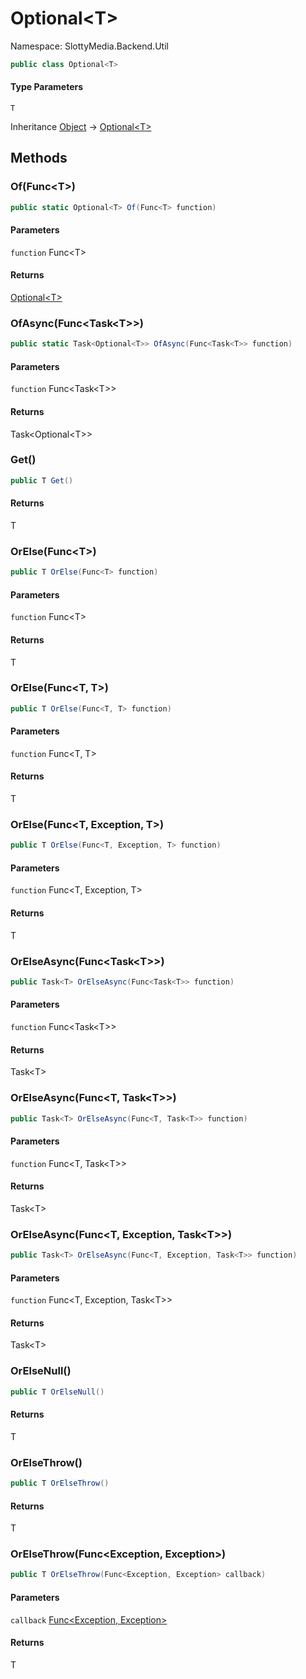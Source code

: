 # Optional&lt;T&gt;

Namespace: SlottyMedia.Backend.Util

```csharp
public class Optional<T>
```

#### Type Parameters

`T`<br>

Inheritance [Object](https://docs.microsoft.com/en-us/dotnet/api/system.object) → [Optional&lt;T&gt;](./slottymedia.backend.util.optional-1.md)

## Methods

### **Of(Func&lt;T&gt;)**

```csharp
public static Optional<T> Of(Func<T> function)
```

#### Parameters

`function` Func&lt;T&gt;<br>

#### Returns

[Optional&lt;T&gt;](./slottymedia.backend.util.optional-1.md)<br>

### **OfAsync(Func&lt;Task&lt;T&gt;&gt;)**

```csharp
public static Task<Optional<T>> OfAsync(Func<Task<T>> function)
```

#### Parameters

`function` Func&lt;Task&lt;T&gt;&gt;<br>

#### Returns

Task&lt;Optional&lt;T&gt;&gt;<br>

### **Get()**

```csharp
public T Get()
```

#### Returns

T<br>

### **OrElse(Func&lt;T&gt;)**

```csharp
public T OrElse(Func<T> function)
```

#### Parameters

`function` Func&lt;T&gt;<br>

#### Returns

T<br>

### **OrElse(Func&lt;T, T&gt;)**

```csharp
public T OrElse(Func<T, T> function)
```

#### Parameters

`function` Func&lt;T, T&gt;<br>

#### Returns

T<br>

### **OrElse(Func&lt;T, Exception, T&gt;)**

```csharp
public T OrElse(Func<T, Exception, T> function)
```

#### Parameters

`function` Func&lt;T, Exception, T&gt;<br>

#### Returns

T<br>

### **OrElseAsync(Func&lt;Task&lt;T&gt;&gt;)**

```csharp
public Task<T> OrElseAsync(Func<Task<T>> function)
```

#### Parameters

`function` Func&lt;Task&lt;T&gt;&gt;<br>

#### Returns

Task&lt;T&gt;<br>

### **OrElseAsync(Func&lt;T, Task&lt;T&gt;&gt;)**

```csharp
public Task<T> OrElseAsync(Func<T, Task<T>> function)
```

#### Parameters

`function` Func&lt;T, Task&lt;T&gt;&gt;<br>

#### Returns

Task&lt;T&gt;<br>

### **OrElseAsync(Func&lt;T, Exception, Task&lt;T&gt;&gt;)**

```csharp
public Task<T> OrElseAsync(Func<T, Exception, Task<T>> function)
```

#### Parameters

`function` Func&lt;T, Exception, Task&lt;T&gt;&gt;<br>

#### Returns

Task&lt;T&gt;<br>

### **OrElseNull()**

```csharp
public T OrElseNull()
```

#### Returns

T<br>

### **OrElseThrow()**

```csharp
public T OrElseThrow()
```

#### Returns

T<br>

### **OrElseThrow(Func&lt;Exception, Exception&gt;)**

```csharp
public T OrElseThrow(Func<Exception, Exception> callback)
```

#### Parameters

`callback` [Func&lt;Exception, Exception&gt;](https://docs.microsoft.com/en-us/dotnet/api/system.func-2)<br>

#### Returns

T<br>
